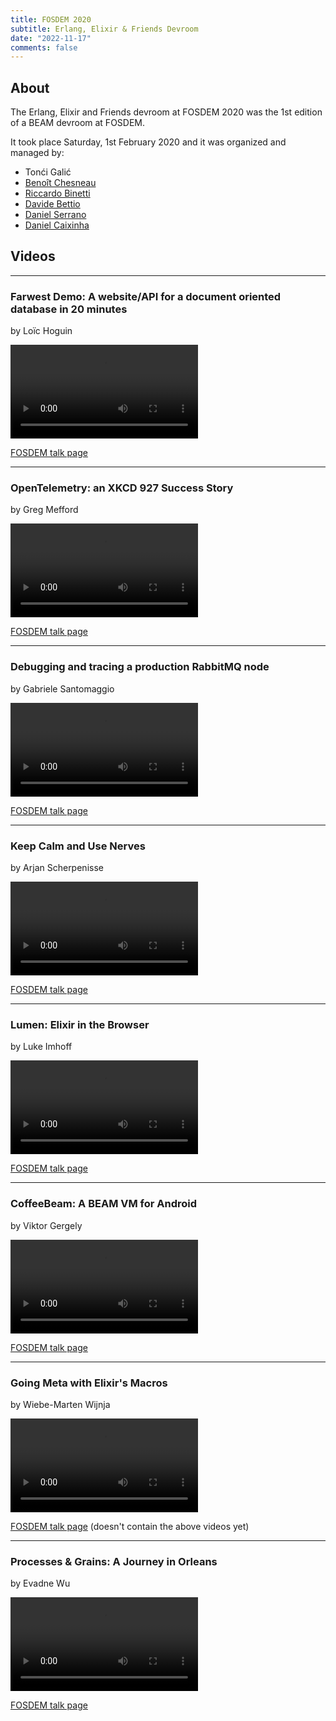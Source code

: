 ```yaml
---
title: FOSDEM 2020
subtitle: Erlang, Elixir & Friends Devroom
date: "2022-11-17"
comments: false
---
```


## About

The Erlang, Elixir and Friends devroom at FOSDEM 2020 was the 1st edition of a BEAM devroom at FOSDEM.

It took place Saturday, 1st February 2020 and it was organized and managed by:

  - Tonći Galić <a href="https://gitlab.com/Tuxified"><i class="fab fa-gitlab fa-lg" style="color:#FC6D27"></i></a> <a href="https://github.com/tuxified"><i class="fab fa-github fa-lg" style="color:black"></i></a> <a href="https://twitter.com/tuxified"><i class="fab fa-twitter fa-lg" style="color:#1DA1F2"></i></a>
  - <a href="https://about.me/benoitc">Benoît Chesneau</a> <a href="https://gitlab.com/benoitc"><i class="fab fa-gitlab fa-lg" style="color:#FC6D27"></i></a> <a href="https://github.com/benoitc"><i class="fab fa-github fa-lg" style="color:black"></i></a> <a href="https://twitter.com/benoitc"><i class="fab fa-twitter fa-lg" style="color:#1DA1F2"></i></a>
  - <a href="https://rbino.com">Riccardo Binetti</a> <a href="https://github.com/rbino"><i class="fab fa-github fa-lg" style="color:black"></i></a> <a href="https://twitter.com/errebino"><i class="fab fa-twitter fa-lg" style="color:#1DA1F2"></i></a>
  - <a href="https://blog.uninstall.it/">Davide Bettio</a> <a href="https://github.com/bettio"><i class="fab fa-github fa-lg" style="color:black"></i></a> <a href="https://twitter.com/uninstall"><i class="fab fa-twitter fa-lg" style="color:#1DA1F2"></i></a>
  - <a href="https://dnlserrano.dev/">Daniel Serrano</a> <a href="https://gitlab.com/dnlserrano"><i class="fab fa-gitlab fa-lg" style="color:#FC6D27"></i></a> <a href="https://github.com/dnlserrano"><i class="fab fa-github fa-lg" style="color:black"></i></a> <a href="https://twitter.com/dnlserrano"><i class="fab fa-twitter fa-lg" style="color:#1DA1F2"></i></a>
  - <a href="https://caixinha.pt/">Daniel Caixinha</a> <a href="https://gitlab.com/dcaixinha/"><i class="fab fa-gitlab fa-lg" style="color:#FC6D27"></i></a> <a href="https://github.com/dcaixinha"><i class="fab fa-github fa-lg" style="color:black"></i></a>

## Videos

------

### Farwest Demo: A website/API for a document oriented database in 20 minutes

by Loïc Hoguin

<video controls>
  <source src="https://video.fosdem.org/2020/AW1.121/beam_farwest_demo.mp4" type="video/mp4" />
  <source src="https://video.fosdem.org/2020/AW1.121/beam_farwest_demo.webm" type="video/webm" />
</video>

[FOSDEM talk page](https://fosdem.org/2020/schedule/event/beam_farwest_demo/)

------

### OpenTelemetry: an XKCD 927 Success Story

by Greg Mefford

<video controls>
  <source src="https://video.fosdem.org/2020/AW1.121/beam_opentelemetry_xkcd_927_success_story.mp4" type="video/mp4" />
  <source src="https://video.fosdem.org/2020/AW1.121/beam_opentelemetry_xkcd_927_success_story.webm" type="video/webm" />
</video>

[FOSDEM talk page](https://fosdem.org/2020/schedule/event/beam_opentelemetry_xkcd_927_success_story/)

------

### Debugging and tracing a production RabbitMQ node

by Gabriele Santomaggio

<video controls>
  <source src="https://video.fosdem.org/2020/AW1.121/beam_debugging_tracing_rabbitmq_node.mp4" type="video/mp4" />
  <source src="https://video.fosdem.org/2020/AW1.121/beam_debugging_tracing_rabbitmq_node.webm" type="video/webm" />
</video>

[FOSDEM talk page](https://fosdem.org/2020/schedule/event/beam_debugging_tracing_rabbitmq_node/)

------

### Keep Calm and Use Nerves

by Arjan Scherpenisse

<video controls>
  <source src="https://video.fosdem.org/2020/AW1.121/beam_keep_calm_use_nerves.mp4" type="video/mp4" />
  <source src="https://video.fosdem.org/2020/AW1.121/beam_keep_calm_use_nerves.webm" type="video/webm" />
</video>

[FOSDEM talk page](https://fosdem.org/2020/schedule/event/beam_keep_calm_use_nerves/)

------

### Lumen: Elixir in the Browser

by Luke Imhoff

<video controls>
  <source src="https://video.fosdem.org/2020/AW1.121/beam_lumen_elixir_browser.mp4" type="video/mp4" />
  <source src="https://video.fosdem.org/2020/AW1.121/beam_lumen_elixir_browser.webm" type="video/webm" />
</video>

[FOSDEM talk page](https://fosdem.org/2020/schedule/event/beam_lumen_elixir_browser/)

------

### CoffeeBeam: A BEAM VM for Android

by Viktor Gergely

<video controls>
  <source src="https://video.fosdem.org/2020/AW1.121/beam_coffeebeam_beam_vm_android.mp4" type="video/mp4" />
  <source src="https://video.fosdem.org/2020/AW1.121/beam_coffeebeam_beam_vm_android.webm" type="video/webm" />
</video>

[FOSDEM talk page](https://fosdem.org/2020/schedule/event/beam_coffeebeam_beam_vm_android/)


------

### Going Meta with Elixir's Macros

by Wiebe-Marten Wijnja

<video controls>
  <source src="https://video.fosdem.org/2020/AW1.121/beam_going_meta_elixir_macros.mp4" type="video/mp4" />
  <source src="https://video.fosdem.org/2020/AW1.121/beam_going_meta_elixir_macros.webm" type="video/webm" />
</video>

[FOSDEM talk page](https://fosdem.org/2020/schedule/event/beam_going_meta_elixir_macros/) (doesn't contain the above videos yet)

------

### Processes & Grains: A Journey in Orleans

by Evadne Wu

<video controls>
  <source src="https://video.fosdem.org/2020/AW1.121/beam_processes_grains_journey_orleans.mp4" type="video/mp4" />
  <source src="https://video.fosdem.org/2020/AW1.121/beam_processes_grains_journey_orleans.webm" type="video/webm" />
</video>

[FOSDEM talk page](https://fosdem.org/2020/schedule/event/beam_processes_grains_journey_orleans/)

